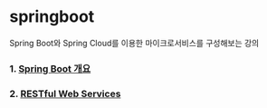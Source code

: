 # springboot
Spring Boot와 Spring Cloud를 이용한 마이크로서비스를 구성해보는 강의

### 1. [Spring Boot 개요](https://github.com/nayoung240/springboot/blob/master/note/1_springboot.md)
### 2. [RESTful Web Services](https://github.com/nayoung240/springboot/blob/master/note/2_restful_web_services.md)
